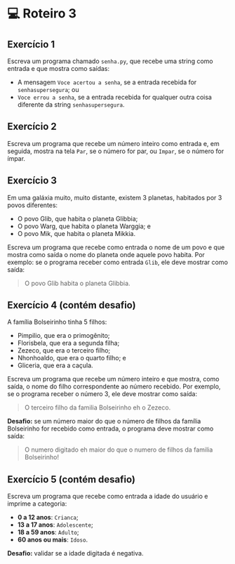 # 💻 Roteiro 3

## Exercício 1

Escreva um programa chamado `senha.py`, que recebe uma string como entrada e que mostra como saídas:

* A mensagem `Voce acertou a senha`, se a entrada recebida for `senhasupersegura`; ou
* `Voce errou a senha`, se a entrada recebida for qualquer outra coisa diferente da string `senhasupersegura`.

## Exercício 2

Escreva um programa que recebe um número inteiro como entrada e, em seguida, mostra na tela `Par`, se o número for par, ou `Impar`, se o número for ímpar.

## Exercício 3

Em uma galáxia muito, muito distante, existem 3 planetas, habitados por 3 povos diferentes:

* O povo Glib, que habita o planeta Glibbia;
* O povo Warg, que habita o planeta Warggia; e
* O povo Mik, que habita o planeta Mikkia.

Escreva um programa que recebe como entrada o nome de um povo e que mostra como saída o nome do planeta onde aquele povo habita. Por exemplo: se o programa receber como entrada `Glib`, ele deve mostrar como saída: 

> O povo Glib habita o planeta Glibbia.

## Exercício 4 (contém desafio)

A família Bolseirinho tinha 5 filhos: 

* Pimpilio, que era o primogênito;
* Florisbela, que era a segunda filha;
* Zezeco, que era o terceiro filho;
* Nhonhoaldo, que era o quarto filho; e 
* Gliceria, que era a caçula.

Escreva um programa que recebe um número inteiro e que mostra, como saída, o nome do filho correspondente ao número recebido. Por exemplo, se o programa receber o número 3, ele deve mostrar como saída: 

> O terceiro filho da familia Bolseirinho eh o Zezeco.

**Desafio:** se um número maior do que o número de filhos da família Bolseirinho for recebido como entrada, o programa deve mostrar como saída: 

> O numero digitado eh maior do que o numero de filhos da familia Bolseirinho!

## Exercício 5 (contém desafio)

Escreva um programa que recebe como entrada a idade do usuário e imprime a categoria:

* **0 a 12 anos**: `Crianca`;
* **13 a 17 anos**: `Adolescente`;
* **18 a 59 anos**: `Adulto`;
* **60 anos ou mais**: `Idoso`.

**Desafio:** validar se a idade digitada é negativa.
